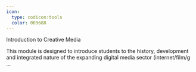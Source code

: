 ```yaml
---
icon:
  type: codicon:tools
  color: 009688
---
```

Introduction to Creative Media

This module is designed to introduce students to the history, development and integrated nature of the expanding digital media sector (internet/film/g ... 
